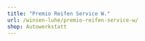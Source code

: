 ```yaml
---
title: "Premio Reifen Service W."
url: /winsen-luhe/premio-reifen-service-w/
shop: Autowerkstatt
---
```

